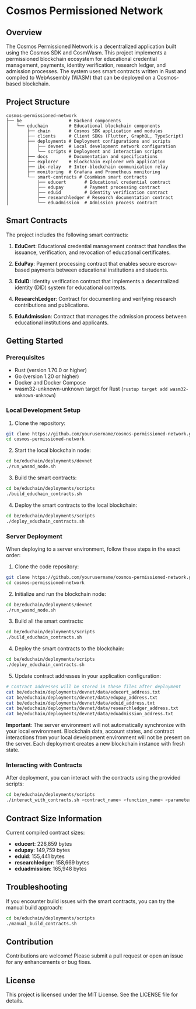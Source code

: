 # Cosmos Permissioned Network

## Overview
The Cosmos Permissioned Network is a decentralized application built using the Cosmos SDK and CosmWasm. This project implements a permissioned blockchain ecosystem for educational credential management, payments, identity verification, research ledger, and admission processes. The system uses smart contracts written in Rust and compiled to WebAssembly (WASM) that can be deployed on a Cosmos-based blockchain.

## Project Structure
```
cosmos-permissioned-network
├── be                  # Backend components
│   └── educhain        # Educational blockchain components
│       ├── chain       # Cosmos SDK application and modules
│       ├── clients     # Client SDKs (Flutter, GraphQL, TypeScript)
│       ├── deployments # Deployment configurations and scripts
│       │   ├── devnet  # Local development network configuration
│       │   └── scripts # Deployment and interaction scripts
│       ├── docs        # Documentation and specifications
│       ├── explorer    # Blockchain explorer web application
│       ├── ibc-relay   # Inter-blockchain communication relay
│       ├── monitoring  # Grafana and Prometheus monitoring
│       └── smart-contracts # CosmWasm smart contracts
│           ├── educert       # Educational credential contract
│           ├── edupay        # Payment processing contract
│           ├── eduid         # Identity verification contract
│           ├── researchledger # Research documentation contract
│           └── eduadmission  # Admission process contract
```

## Smart Contracts

The project includes the following smart contracts:

1. **EduCert**: Educational credential management contract that handles the issuance, verification, and revocation of educational certificates.

2. **EduPay**: Payment processing contract that enables secure escrow-based payments between educational institutions and students.

3. **EduID**: Identity verification contract that implements a decentralized identity (DID) system for educational contexts.

4. **ResearchLedger**: Contract for documenting and verifying research contributions and publications.

5. **EduAdmission**: Contract that manages the admission process between educational institutions and applicants.

## Getting Started

### Prerequisites

- Rust (version 1.70.0 or higher)
- Go (version 1.20 or higher)
- Docker and Docker Compose
- wasm32-unknown-unknown target for Rust (`rustup target add wasm32-unknown-unknown`)

### Local Development Setup

1. Clone the repository:

```bash
git clone https://github.com/yourusername/cosmos-permissioned-network.git
cd cosmos-permissioned-network
```

2. Start the local blockchain node:

```bash
cd be/educhain/deployments/devnet
./run_wasmd_node.sh
```

3. Build the smart contracts:

```bash
cd be/educhain/deployments/scripts
./build_educhain_contracts.sh
```

4. Deploy the smart contracts to the local blockchain:

```bash
cd be/educhain/deployments/scripts
./deploy_educhain_contracts.sh
```

### Server Deployment

When deploying to a server environment, follow these steps in the exact order:

1. Clone the code repository:

```bash
git clone https://github.com/yourusername/cosmos-permissioned-network.git
cd cosmos-permissioned-network
```

2. Initialize and run the blockchain node:

```bash
cd be/educhain/deployments/devnet
./run_wasmd_node.sh
```

3. Build all the smart contracts:

```bash
cd be/educhain/deployments/scripts
./build_educhain_contracts.sh
```

4. Deploy the smart contracts to the blockchain:

```bash
cd be/educhain/deployments/scripts
./deploy_educhain_contracts.sh
```

5. Update contract addresses in your application configuration:

```bash
# Contract addresses will be stored in these files after deployment
cat be/educhain/deployments/devnet/data/educert_address.txt
cat be/educhain/deployments/devnet/data/edupay_address.txt
cat be/educhain/deployments/devnet/data/eduid_address.txt
cat be/educhain/deployments/devnet/data/researchledger_address.txt
cat be/educhain/deployments/devnet/data/eduadmission_address.txt
```

**Important**: The server environment will not automatically synchronize with your local environment. Blockchain data, account states, and contract interactions from your local development environment will not be present on the server. Each deployment creates a new blockchain instance with fresh state.

### Interacting with Contracts

After deployment, you can interact with the contracts using the provided scripts:

```bash
cd be/educhain/deployments/scripts
./interact_with_contracts.sh <contract_name> <function_name> <parameters>
```

## Contract Size Information

Current compiled contract sizes:

- **educert**: 226,859 bytes
- **edupay**: 149,759 bytes
- **eduid**: 155,441 bytes
- **researchledger**: 158,669 bytes
- **eduadmission**: 165,948 bytes

## Troubleshooting

If you encounter build issues with the smart contracts, you can try the manual build approach:

```bash
cd be/educhain/deployments/scripts
./manual_build_contracts.sh
```

## Contribution

Contributions are welcome! Please submit a pull request or open an issue for any enhancements or bug fixes.

## License

This project is licensed under the MIT License. See the LICENSE file for details.